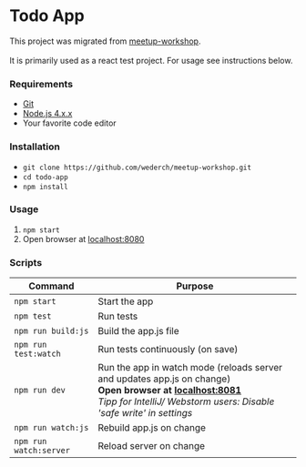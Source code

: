 # Todo App

This project was migrated from [meetup-workshop](https://github.com/wederch/meetup-workshop). <br><br>
It is primarily used as a react test project. For usage see instructions below.

### Requirements
* [Git](https://git-scm.com/downloads)
* [Node.js 4.x.x](https://nodejs.org/en/)
* Your favorite code editor

### Installation

 * ```git clone https://github.com/wederch/meetup-workshop.git```
 * ```cd todo-app```
 * ```npm install```

### Usage
1. ```npm start```
2. Open browser at [localhost:8080](http://localhost:8080)

### Scripts
Command | Purpose
---|---
```npm start``` | Start the app
```npm test``` | Run tests
```npm run build:js``` | Build the app.js file
```npm run test:watch``` | Run tests continuously (on save)
```npm run dev``` | Run the app in watch mode (reloads server and updates app.js on change)<br> __Open browser at [localhost:8081](http://localhost:8081)__<br>*Tipp for IntelliJ/ Webstorm users: Disable 'safe write' in settings*
```npm run watch:js``` | Rebuild app.js on change
```npm run watch:server``` | Reload server on change
